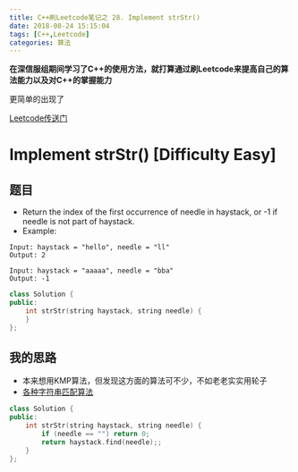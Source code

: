 ```yaml
---
title: C++刷Leetcode笔记之 28. Implement strStr()
date: 2018-08-24 15:15:04
tags: [C++,Leetcode]
categories: 算法
---
```


**在深信服组期间学习了C++的使用方法，就打算通过刷Leetcode来提高自己的算法能力以及对C++的掌握能力**

更简单的出现了

[Leetcode传送门](https://leetcode.com/problems/implement-strstr/description/)

<!--more--> 

# Implement strStr() [Difficulty Easy] 
## 题目
* Return the index of the first occurrence of needle in haystack, or -1 if needle is not part of haystack.
* Example:
```
Input: haystack = "hello", needle = "ll"
Output: 2

Input: haystack = "aaaaa", needle = "bba"
Output: -1
```

```c++
class Solution {
public:
    int strStr(string haystack, string needle) {
    }
};
```
## 我的思路
* 本来想用KMP算法，但发现这方面的算法可不少，不如老老实实用轮子
* [各种字符串匹配算法](https://blog.csdn.net/u011467044/article/details/55008649)
```c++
class Solution {
public:
    int strStr(string haystack, string needle) {
        if (needle == "") return 0;
        return haystack.find(needle);;  
    }
};
```

